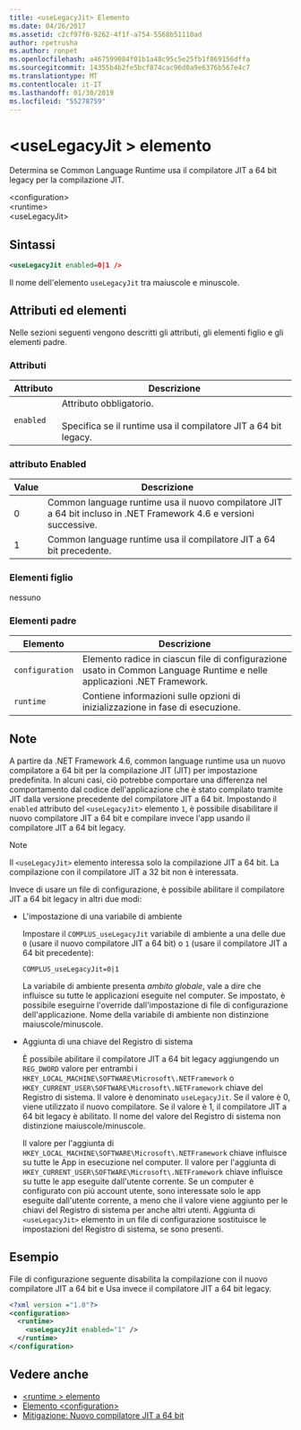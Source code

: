 ```yaml
---
title: <useLegacyJit> Elemento
ms.date: 04/26/2017
ms.assetid: c2cf97f0-9262-4f1f-a754-5568b51110ad
author: rpetrusha
ms.author: ronpet
ms.openlocfilehash: a467599084f01b1a48c95c5e25fb1f869156dffa
ms.sourcegitcommit: 14355b4b2fe5bcf874cac96d0a9e6376b567e4c7
ms.translationtype: MT
ms.contentlocale: it-IT
ms.lasthandoff: 01/30/2019
ms.locfileid: "55278759"
---
```

# <a name="uselegacyjit-element"></a>\<useLegacyJit > elemento

Determina se Common Language Runtime usa il compilatore JIT a 64 bit legacy per la compilazione JIT.  
  
\<configuration>  
\<runtime>  
\<useLegacyJit>
  
## <a name="syntax"></a>Sintassi  
  
```xml
<useLegacyJit enabled=0|1 />
```

Il nome dell'elemento `useLegacyJit` tra maiuscole e minuscole.
  
## <a name="attributes-and-elements"></a>Attributi ed elementi

Nelle sezioni seguenti vengono descritti gli attributi, gli elementi figlio e gli elementi padre.  
  
### <a name="attributes"></a>Attributi  
  
| Attributo | Descrizione                                                                                   |  
| --------- | --------------------------------------------------------------------------------------------- |  
| `enabled` | Attributo obbligatorio.<br><br>Specifica se il runtime usa il compilatore JIT a 64 bit legacy. |  
  
### <a name="enabled-attribute"></a>attributo Enabled  
  
| Value | Descrizione                                                                                                         |  
| ----- | ------------------------------------------------------------------------------------------------------------------- |  
| 0     | Common language runtime usa il nuovo compilatore JIT a 64 bit incluso in .NET Framework 4.6 e versioni successive. |  
| 1     | Common language runtime usa il compilatore JIT a 64 bit precedente.                                                     |  
  
### <a name="child-elements"></a>Elementi figlio

nessuno
  
### <a name="parent-elements"></a>Elementi padre  
  
| Elemento         | Descrizione                                                                                                       |  
| --------------- | ----------------------------------------------------------------------------------------------------------------- |  
| `configuration` | Elemento radice in ciascun file di configurazione usato in Common Language Runtime e nelle applicazioni .NET Framework. |  
| `runtime`       | Contiene informazioni sulle opzioni di inizializzazione in fase di esecuzione.                                                        |  
  
## <a name="remarks"></a>Note  

A partire da .NET Framework 4.6, common language runtime usa un nuovo compilatore a 64 bit per la compilazione JIT (JIT) per impostazione predefinita. In alcuni casi, ciò potrebbe comportare una differenza nel comportamento dal codice dell'applicazione che è stato compilato tramite JIT dalla versione precedente del compilatore JIT a 64 bit. Impostando il `enabled` attributo del `<useLegacyJit>` elemento `1`, è possibile disabilitare il nuovo compilatore JIT a 64 bit e compilare invece l'app usando il compilatore JIT a 64 bit legacy.  
  
> [!NOTE]
> Il `<useLegacyJit>` elemento interessa solo la compilazione JIT a 64 bit. La compilazione con il compilatore JIT a 32 bit non è interessata.  
  
Invece di usare un file di configurazione, è possibile abilitare il compilatore JIT a 64 bit legacy in altri due modi:  
  
- L'impostazione di una variabile di ambiente

  Impostare il `COMPLUS_useLegacyJit` variabile di ambiente a una delle due `0` (usare il nuovo compilatore JIT a 64 bit) o `1` (usare il compilatore JIT a 64 bit precedente):
  
  ```  
  COMPLUS_useLegacyJit=0|1  
  ```  
  
  La variabile di ambiente presenta *ambito globale*, vale a dire che influisce su tutte le applicazioni eseguite nel computer. Se impostato, è possibile eseguirne l'override dall'impostazione di file di configurazione dell'applicazione. Nome della variabile di ambiente non distinzione maiuscole/minuscole.
  
- Aggiunta di una chiave del Registro di sistema

  È possibile abilitare il compilatore JIT a 64 bit legacy aggiungendo un `REG_DWORD` valore per entrambi i `HKEY_LOCAL_MACHINE\SOFTWARE\Microsoft\.NETFramework` o `HKEY_CURRENT_USER\SOFTWARE\Microsoft\.NETFramework` chiave del Registro di sistema. Il valore è denominato `useLegacyJit`. Se il valore è 0, viene utilizzato il nuovo compilatore. Se il valore è 1, il compilatore JIT a 64 bit legacy è abilitato. Il nome del valore del Registro di sistema non distinzione maiuscole/minuscole.
  
  Il valore per l'aggiunta di `HKEY_LOCAL_MACHINE\SOFTWARE\Microsoft\.NETFramework` chiave influisce su tutte le App in esecuzione nel computer. Il valore per l'aggiunta di `HKEY_CURRENT_USER\SOFTWARE\Microsoft\.NETFramework` chiave influisce su tutte le app eseguite dall'utente corrente. Se un computer è configurato con più account utente, sono interessate solo le app eseguite dall'utente corrente, a meno che il valore viene aggiunto per le chiavi del Registro di sistema per anche altri utenti. Aggiunta di `<useLegacyJit>` elemento in un file di configurazione sostituisce le impostazioni del Registro di sistema, se sono presenti.  
  
## <a name="example"></a>Esempio  

File di configurazione seguente disabilita la compilazione con il nuovo compilatore JIT a 64 bit e Usa invece il compilatore JIT a 64 bit legacy.  
  
```xml  
<?xml version ="1.0"?>  
<configuration>  
  <runtime>  
    <useLegacyJit enabled="1" />  
  </runtime>  
</configuration>  
```  
  
## <a name="see-also"></a>Vedere anche

- [\<runtime > elemento](../../../../../docs/framework/configure-apps/file-schema/runtime/runtime-element.md)
- [Elemento \<configuration>](../../../../../docs/framework/configure-apps/file-schema/configuration-element.md)
- [Mitigazione: Nuovo compilatore JIT a 64 bit](../../../../../docs/framework/migration-guide/mitigation-new-64-bit-jit-compiler.md)
